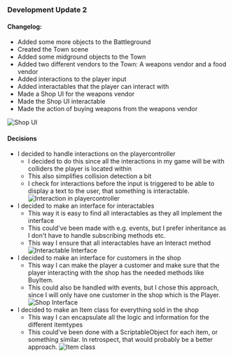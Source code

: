 ﻿### Development Update 2

#### Changelog:

- Added some more objects to the Battleground
- Created the Town scene
- Added some midground objects to the Town
- Added two different vendors to the Town: A weapons vendor and a food vendor
- Added interactions to the player input
- Added interactables that the player can interact with
- Made a Shop UI for the weapons vendor
- Made the Shop UI interactable
- Made the action of buying weapons from the weapons vendor

![Shop UI](https://i.imgur.com/323Zqvr.png)


#### Decisions
  - I decided to handle interactions on the playercontroller
      - I decided to do this since all the interactions in my game will be with colliders the player is located within
      - This also simplifies collision detection a bit
      - I check for interactions before the input is triggered to be able to display a text to the user, that something is interactable.
![Interaction in playercontroller](https://imgur.com/a/pdupTEj.png)
  - I decided to make an interface for interactables
      - This way it is easy to find all interactables as they all implement the interface
      - This could've been made with e.g. events, but I prefer inheritance as I don't have to handle subscribing methods etc.
      - This way I ensure that all interactables have an Interact method
![Interactable Interface](https://imgur.com/a/pGgEci4.png)
  - I decided to make an interface for customers in the shop
      - This way I can make the player a customer and make sure that the player interacting with the shop has the needed methods like BuyItem.
      - This could also be handled with events, but I chose this approach, since I will only have one customer in the shop which is the Player.
![Shop Interface](https://imgur.com/a/EmvXNNg.png)
  - I decided to make an Item class for everything sold in the shop
      - This way I can encapsulate all the logic and information for the different itemtypes
      - This could've been done with a ScriptableObject for each item, or something similar. In retrospect, that would probably be a better approach.
![Item class](https://imgur.com/a/LadLROf.png)
